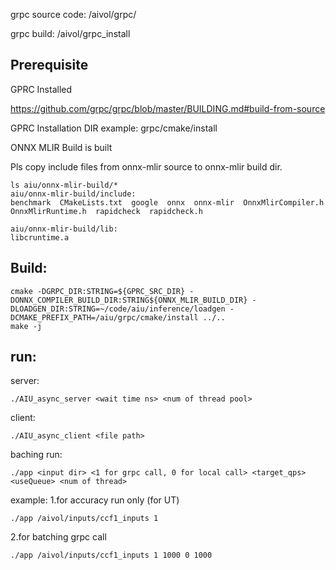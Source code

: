 grpc source code: /aivol/grpc/

grpc build: /aivol/grpc_install
## Prerequisite

GPRC Installed

https://github.com/grpc/grpc/blob/master/BUILDING.md#build-from-source

GPRC Installation DIR example: grpc/cmake/install

ONNX MLIR Build is built

Pls copy include files from onnx-mlir source to onnx-mlir build dir.

```
ls aiu/onnx-mlir-build/*
aiu/onnx-mlir-build/include:
benchmark  CMakeLists.txt  google  onnx  onnx-mlir  OnnxMlirCompiler.h  OnnxMlirRuntime.h  rapidcheck  rapidcheck.h

aiu/onnx-mlir-build/lib:
libcruntime.a
```

## Build:

```
cmake -DGRPC_DIR:STRING=${GPRC_SRC_DIR} -DONNX_COMPILER_BUILD_DIR:STRING${ONNX_MLIR_BUILD_DIR} -DLOADGEN_DIR:STRING=~/code/aiu/inference/loadgen -DCMAKE_PREFIX_PATH=/aiu/grpc/cmake/install ../..
make -j
```

## run:

server:
```
./AIU_async_server <wait time ns> <num of thread pool>
```
client:
```
./AIU_async_client <file path> 
```
baching run:
```
./app <input dir> <1 for grpc call, 0 for local call> <target_qps> <useQueue> <num of thread>
```

example:
1.for accuracy run only (for UT)
```
./app /aivol/inputs/ccf1_inputs 1
```
2.for batching grpc call
```
./app /aivol/inputs/ccf1_inputs 1 1000 0 1000
```


